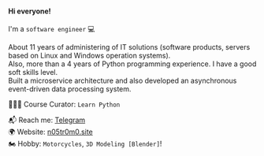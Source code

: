 #### Hi everyone!

I'm a `software engineer` 💻

About 11 years of administering of IT solutions (software products, servers based on Linux and Windows operation systems).<br>
Also, more than a 4 years of Python programming experience. I have a good soft skills level.<br>
Built a microservice architecture and also developed an asynchronous event-driven data processing system.<br>

👨🏻‍🎓 Course Curator: `Learn Python`

📬 Reach me: [Telegram](https://t.me/n05tr0m0)<br />
🌍 Website: [n05tr0m0.site](https://n05tr0m0.site)<br />
🏍 Hobby: `Motorcycles`, `3D Modeling [Blender]`!<br />
